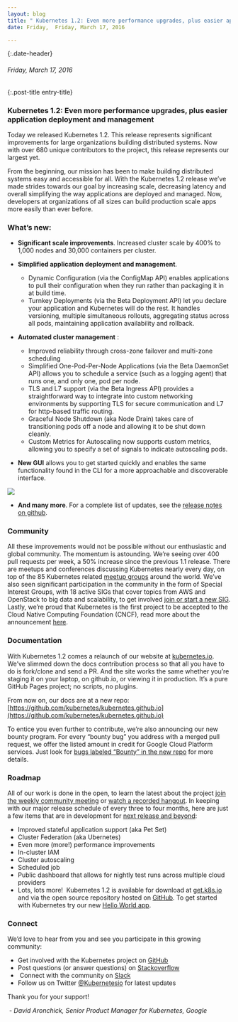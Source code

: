 ```yaml
---
layout: blog
title: " Kubernetes 1.2: Even more performance upgrades, plus easier application deployment and management  " 
date: Friday,  Friday, March 17, 2016 

---
```

{:.date-header}
###### Friday, March 17, 2016 

{:.post-title entry-title}
### Kubernetes 1.2: Even more performance upgrades, plus easier application deployment and management  

Today we released Kubernetes 1.2. This release represents significant improvements for large organizations building distributed systems. Now with over 680 unique contributors to the project, this release represents our largest yet.  
  
From the beginning, our mission has been to make building distributed systems easy and accessible for all. With the Kubernetes 1.2 release we’ve made strides towards our goal by increasing scale, decreasing latency and overall simplifying the way applications are deployed and managed. Now, developers at organizations of all sizes can build production scale apps more easily than ever before.&nbsp;

### What’s new:&nbsp;

- **Significant scale improvements**. Increased cluster scale by 400% to 1,000 nodes and 30,000 containers per cluster.
- **Simplified application deployment and management**.&nbsp;

  - Dynamic Configuration (via the ConfigMap API) enables applications to pull their configuration when they run rather than packaging it in at build time.&nbsp;
  - Turnkey Deployments (via the Beta Deployment API) let you declare your application and Kubernetes will do the rest. It handles versioning, multiple simultaneous rollouts, aggregating status across all pods, maintaining application availability and rollback.&nbsp;
- **Automated cluster management** :

  - Improved reliability through cross-zone failover and multi-zone scheduling
  - Simplified One-Pod-Per-Node Applications (via the Beta DaemonSet API) allows you to schedule a service (such as a logging agent) that runs one, and only one, pod per node.&nbsp;
  - TLS and L7 support (via the Beta Ingress API) provides a straightforward way to integrate into custom networking environments by supporting TLS for secure communication and L7 for http-based traffic routing.&nbsp;
  - Graceful Node Shutdown (aka Node Drain) takes care of transitioning pods off a node and allowing it to be shut down cleanly.&nbsp;
  - Custom Metrics for Autoscaling now supports custom metrics, allowing you to specify a set of signals to indicate autoscaling pods.&nbsp;
- **New GUI** allows you to get started quickly and enables the same functionality found in the CLI for a more approachable and discoverable interface.

[![](https://1.bp.blogspot.com/-_xwIlw1gJo4/VusiOuHRzCI/AAAAAAAAA3s/NDN91tgdypQE7iBjzTCWlO7vzfDNt_guw/s640/k8-1.2-release.png)](https://1.bp.blogspot.com/-_xwIlw1gJo4/VusiOuHRzCI/AAAAAAAAA3s/NDN91tgdypQE7iBjzTCWlO7vzfDNt_guw/s1600/k8-1.2-release.png)

- **And many more**. For a complete list of updates, see the [release notes on github](https://github.com/kubernetes/kubernetes/releases/tag/v1.2.0).&nbsp;

### 

### Community&nbsp;

All these improvements would not be possible without our enthusiastic and global community. The momentum is astounding. We’re seeing over 400 pull requests per week, a 50% increase since the previous 1.1 release. There are meetups and conferences discussing Kubernetes nearly every day, on top of the 85 Kubernetes related [meetup groups](http://www.meetup.com/topics/kubernetes/) around the world. We’ve also seen significant participation in the community in the form of Special Interest Groups, with 18 active SIGs that cover topics from AWS and OpenStack to big data and scalability, to get involved [join or start a new SIG](https://github.com/kubernetes/kubernetes/wiki/Special-Interest-Groups-(SIGs)). Lastly, we’re proud that Kubernetes is the first project to be accepted to the Cloud Native Computing Foundation (CNCF), read more about the announcement [here](https://cncf.io/news/announcement/2016/03/cloud-native-computing-foundation-accepts-kubernetes-first-hosted-projec-0).&nbsp;

  

### Documentation&nbsp;

With Kubernetes 1.2 comes a relaunch of our website at [kubernetes.io](http://kubernetes.io/). We’ve slimmed down the docs contribution process so that all you have to do is fork/clone and send a PR. And the site works the same whether you’re staging it on your laptop, on github.io, or viewing it in production. It’s a pure GitHub Pages project; no scripts, no plugins.&nbsp;

  

From now on, our docs are at a new repo: [https://github.com/kubernetes/kubernetes.github.io](https://github.com/kubernetes/kubernetes.github.io)

  

To entice you even further to contribute, we’re also announcing our new bounty program. For every “bounty bug” you address with a merged pull request, we offer the listed amount in credit for Google Cloud Platform services. Just look for [bugs labeled “Bounty” in the new repo](https://github.com/kubernetes/kubernetes.github.io/issues?q=is%3Aissue+is%3Aopen+label%3ABounty) for more details.&nbsp;

  

### Roadmap&nbsp;

All of our work is done in the open, to learn the latest about the project j[oin the weekly community meeting](https://groups.google.com/forum/#!forum/kubernetes-community-video-chat) or [watch a recorded hangout](https://www.youtube.com/playlist?list=PL69nYSiGNLP1pkHsbPjzAewvMgGUpkCnJ). In keeping with our major release schedule of every three to four months, here are just a few items that are in development for [next release and beyond](https://github.com/kubernetes/kubernetes/wiki/Release-1.3):&nbsp;

- Improved stateful application support (aka Pet Set)&nbsp;
- Cluster Federation (aka Ubernetes)&nbsp;
- Even more (more!) performance improvements&nbsp;
- In-cluster IAM&nbsp;
- Cluster autoscaling&nbsp;
- Scheduled job&nbsp;
- Public dashboard that allows for nightly test runs across multiple cloud providers&nbsp;
- Lots, lots more!&nbsp;
Kubernetes 1.2 is available for download at [get.k8s.io](http://get.k8s.io/) and via the open source repository hosted on [GitHub](https://github.com/kubernetes/kubernetes). To get started with Kubernetes try our new [Hello World app](http://kubernetes.io/docs/hellonode/).&nbsp;

  

### Connect&nbsp;

We’d love to hear from you and see you participate in this growing community:&nbsp;

- Get involved with the Kubernetes project on [GitHub](https://github.com/kubernetes/kubernetes)&nbsp;
- Post questions (or answer questions) on [Stackoverflow](https://stackoverflow.com/questions/tagged/kubernetes)&nbsp;
- &nbsp;Connect with the community on [Slack](http://slack.kubernetes.io/)&nbsp;
- Follow us on Twitter [@Kubernetesio](https://twitter.com/kubernetesio) for latest updates&nbsp;

Thank you for your support!&nbsp;

  

&nbsp;-&nbsp;_David Aronchick, Senior Product Manager for Kubernetes, Google_

